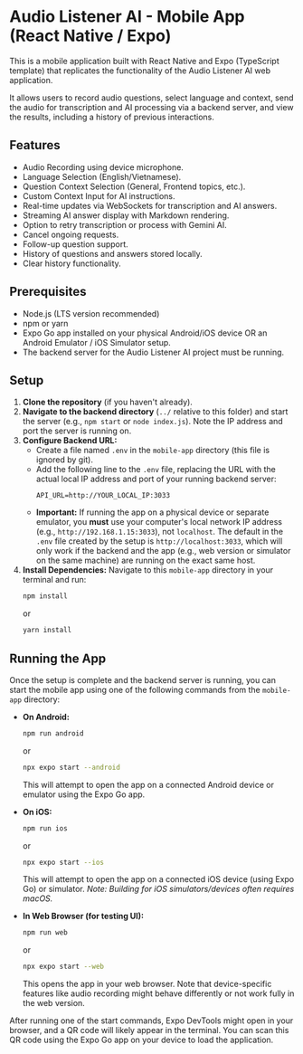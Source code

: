 # Audio Listener AI - Mobile App (React Native / Expo)

This is a mobile application built with React Native and Expo (TypeScript template) that replicates the functionality of the Audio Listener AI web application.

It allows users to record audio questions, select language and context, send the audio for transcription and AI processing via a backend server, and view the results, including a history of previous interactions.

## Features

- Audio Recording using device microphone.
- Language Selection (English/Vietnamese).
- Question Context Selection (General, Frontend topics, etc.).
- Custom Context Input for AI instructions.
- Real-time updates via WebSockets for transcription and AI answers.
- Streaming AI answer display with Markdown rendering.
- Option to retry transcription or process with Gemini AI.
- Cancel ongoing requests.
- Follow-up question support.
- History of questions and answers stored locally.
- Clear history functionality.

## Prerequisites

- Node.js (LTS version recommended)
- npm or yarn
- Expo Go app installed on your physical Android/iOS device OR an Android Emulator / iOS Simulator setup.
- The backend server for the Audio Listener AI project must be running.

## Setup

1.  **Clone the repository** (if you haven't already).
2.  **Navigate to the backend directory** (`../` relative to this folder) and start the server (e.g., `npm start` or `node index.js`). Note the IP address and port the server is running on.
3.  **Configure Backend URL:**
    - Create a file named `.env` in the `mobile-app` directory (this file is ignored by git).
    - Add the following line to the `.env` file, replacing the URL with the actual local IP address and port of your running backend server:
      ```
      API_URL=http://YOUR_LOCAL_IP:3033
      ```
    - **Important:** If running the app on a physical device or separate emulator, you **must** use your computer's local network IP address (e.g., `http://192.168.1.15:3033`), not `localhost`. The default in the `.env` file created by the setup is `http://localhost:3033`, which will only work if the backend and the app (e.g., web version or simulator on the same machine) are running on the exact same host.
4.  **Install Dependencies:** Navigate to this `mobile-app` directory in your terminal and run:
    ```bash
    npm install
    ```
    or
    ```bash
    yarn install
    ```

## Running the App

Once the setup is complete and the backend server is running, you can start the mobile app using one of the following commands from the `mobile-app` directory:

- **On Android:**

  ```bash
  npm run android
  ```

  or

  ```bash
  npx expo start --android
  ```

  This will attempt to open the app on a connected Android device or emulator using the Expo Go app.

- **On iOS:**

  ```bash
  npm run ios
  ```

  or

  ```bash
  npx expo start --ios
  ```

  This will attempt to open the app on a connected iOS device (using Expo Go) or simulator. _Note: Building for iOS simulators/devices often requires macOS._

- **In Web Browser (for testing UI):**
  ```bash
  npm run web
  ```
  or
  ```bash
  npx expo start --web
  ```
  This opens the app in your web browser. Note that device-specific features like audio recording might behave differently or not work fully in the web version.

After running one of the start commands, Expo DevTools might open in your browser, and a QR code will likely appear in the terminal. You can scan this QR code using the Expo Go app on your device to load the application.
